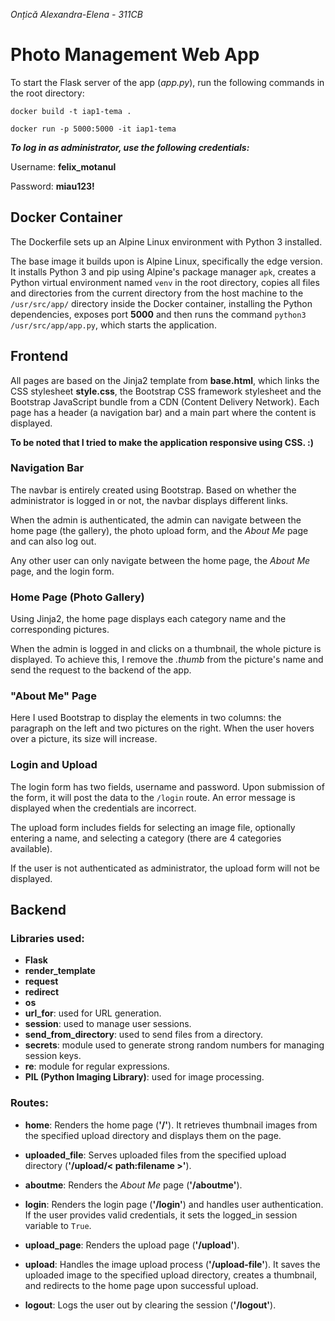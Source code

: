 *Onțică Alexandra-Elena - 311CB*

# Photo Management Web App

To start the Flask server of the app (*app.py*), run the following commands in the root directory:

`docker build -t iap1-tema .`

`docker run -p 5000:5000 -it iap1-tema`

***To log in as administrator, use the following credentials:***

Username: **felix_motanul**

Password: **miau123!**

## Docker Container
The Dockerfile sets up an Alpine Linux environment with Python 3 installed.

The base image it builds upon is Alpine Linux, specifically the edge version. It installs Python 3 and pip using Alpine's package manager `apk`, creates a Python virtual environment named `venv` in the root directory, copies all files and directories from the current directory from the host machine to the `/usr/src/app/` directory inside the Docker container, installing the Python dependencies, exposes port **5000** and then runs the command `python3 /usr/src/app/app.py`, which starts the application.

## Frontend
All pages are based on the Jinja2 template from **base.html**, which links the CSS stylesheet **style.css**, the Bootstrap CSS framework stylesheet and the  Bootstrap JavaScript bundle from a CDN (Content Delivery Network). 
Each page has a header (a navigation bar) and a main part where the content is displayed.

**To be noted that I tried to make the application responsive using CSS. :)**

### Navigation Bar
The navbar is entirely created using Bootstrap. Based on whether the administrator is logged in or not, the navbar displays different links.

When the admin is authenticated, the admin can navigate between the home page (the gallery), the photo upload form, and the *About Me* page and can also log out.

Any other user can only navigate between the home page, the *About Me* page, and the login form.

### Home Page (Photo Gallery)
Using Jinja2, the home page displays each category name and the corresponding pictures.

When the admin is logged in and clicks on a thumbnail, the whole picture is displayed. To achieve this, I remove the *.thumb* from the picture's name and send the request to the backend of the app.

### "About Me" Page
Here I used Bootstrap to display the elements in two columns: the paragraph on the left and two pictures on the right. When the user hovers over a picture, its size will increase.

### Login and Upload
The login form has two fields, username and password.
Upon submission of the form, it will post the data to the `/login` route.
An error message is displayed when the credentials are incorrect.

The upload form includes fields for selecting an image file, optionally entering a name, and selecting a category (there are 4 categories available).

If the user is not authenticated as administrator, the upload form will not be displayed.

## Backend
### Libraries used:
- **Flask**
- **render_template**
- **request**
- **redirect**
- **os**
- **url_for**:  used for URL generation.
- **session**: used to manage user sessions.
- **send_from_directory**: used to send files from a directory.
- **secrets**: module used to generate strong random numbers for managing session keys.
- **re**: module for regular expressions.
- **PIL (Python Imaging Library)**: used for image processing.

### Routes:
- **home**: Renders the home page (**'/'**). It retrieves thumbnail images from the specified upload directory and displays them on the page.

- **uploaded_file**: Serves uploaded files from the specified upload directory (**'/upload/< path:filename >'**).

- **aboutme**: Renders the *About Me* page (**'/aboutme'**).

- **login**: Renders the login page (**'/login'**) and handles user authentication. If the user provides valid credentials, it sets the logged_in session variable to `True`.

- **upload_page**: Renders the upload page (**'/upload'**).

- **upload**: Handles the image upload process (**'/upload-file'**). It saves the uploaded image to the specified upload directory, creates a thumbnail, and redirects to the home page upon successful upload.

- **logout**: Logs the user out by clearing the session (**'/logout'**).

